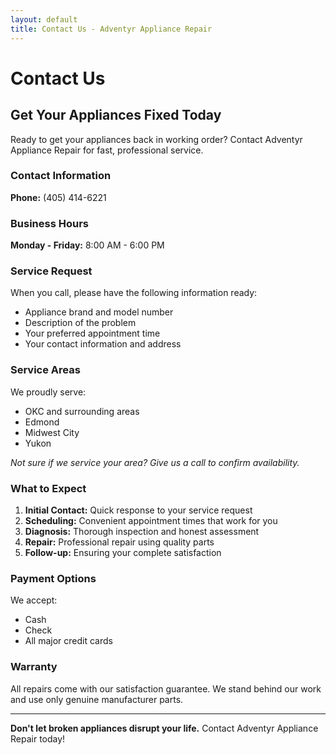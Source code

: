 ```yaml
---
layout: default
title: Contact Us - Adventyr Appliance Repair
---
```


# Contact Us

## Get Your Appliances Fixed Today

Ready to get your appliances back in working order? Contact Adventyr Appliance Repair for fast, professional service.

### Contact Information

**Phone:** (405) 414-6221

### Business Hours

**Monday - Friday:** 8:00 AM - 6:00 PM

### Service Request

When you call, please have the following information ready:
- Appliance brand and model number
- Description of the problem
- Your preferred appointment time
- Your contact information and address

### Service Areas

We proudly serve:
- OKC and surrounding areas
- Edmond
- Midwest City
- Yukon

*Not sure if we service your area? Give us a call to confirm availability.*

### What to Expect

1. **Initial Contact:** Quick response to your service request
2. **Scheduling:** Convenient appointment times that work for you
3. **Diagnosis:** Thorough inspection and honest assessment
4. **Repair:** Professional repair using quality parts
5. **Follow-up:** Ensuring your complete satisfaction

### Payment Options

We accept:
- Cash
- Check
- All major credit cards

### Warranty

All repairs come with our satisfaction guarantee. We stand behind our work and use only genuine manufacturer parts.

---

**Don't let broken appliances disrupt your life.** Contact Adventyr Appliance Repair today!